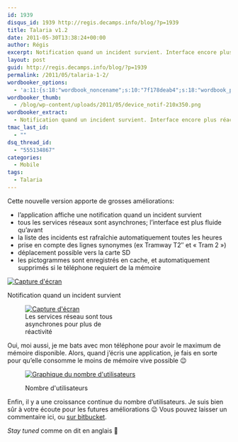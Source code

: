 ```yaml
---
id: 1939
disqus_id: 1939 http://regis.decamps.info/blog/?p=1939
title: Talaria v1.2
date: 2011-05-30T13:38:24+00:00
author: Régis
excerpt: Notification quand un incident survient. Interface encore plus réactive!
layout: post
guid: http://regis.decamps.info/blog/?p=1939
permalink: /2011/05/talaria-1-2/
wordbooker_options:
  - 'a:11:{s:18:"wordbook_noncename";s:10:"7f178deab4";s:18:"wordbook_page_post";s:4:"-100";s:18:"wordbook_orandpage";s:1:"2";s:23:"wordbook_default_author";s:1:"1";s:23:"wordbook_extract_length";s:3:"256";s:19:"wordbook_actionlink";s:3:"300";s:26:"wordbooker_publish_default";s:2:"on";s:27:"wordbooker_publish_override";s:2:"on";s:20:"wordbook_use_excerpt";s:2:"on";s:18:"wordbook_attribute";s:0:"";s:29:"wordbooker_status_update_text";s:33:"New blog post :  %title% - %link%";}'
wordbooker_thumb:
  - /blog/wp-content/uploads/2011/05/device_notif-210x350.png
wordbooker_extract:
  - Notification quand un incident survient. Interface encore plus réactive!
tmac_last_id:
  - ""
dsq_thread_id:
  - "555134867"
categories:
  - Mobile
tags:
  - Talaria
---
```

Cette nouvelle version apporte de grosses améliorations:

  * l’application affiche une notification quand un incident survient
  * tous les services réseaux sont asynchrones; l’interface est plus fluide qu’avant
  * la liste des incidents est rafraîchie automatiquement toutes les heures
  * prise en compte des lignes synonymes (ex Tramway T2&Prime; et « Tram 2 »)
  * déplacement possible vers la carte SD
  * les pictogrammes sont enregistrés en cache, et automatiquement supprimés si le téléphone requiert de la mémoire<figure id="attachment_2006" style="width: 210px" class="wp-caption alignnone">

<a href="http://regis.decamps.info/blog/2011/05/talaria-1-2/device_notif/" rel="attachment wp-att-2006"><img src="/blog/wp-content/uploads/2011/05/device_notif-210x350.png" alt="Capture d&#039;écran" title="Notification quand un incident survient" width="210" height="350" class="size-medium wp-image-2006" srcset="/blog/wp-content/uploads/2011/05/device_notif-210x350.png 210w, /blog/wp-content/uploads/2011/05/device_notif.png 480w" sizes="(max-width: 210px) 100vw, 210px" /></a><figcaption class="wp-caption-text">Notification quand un incident survient</figcaption></figure> <figure id="attachment_1964" style="width: 233px" class="wp-caption alignnone"><a href="http://regis.decamps.info/blog/2011/05/talaria-1-2/device1-4/" rel="attachment wp-att-1964"><img src="/blog/wp-content/uploads/2011/05/device1-233x350.png" alt="Capture d&#039;écran" title="Serivces réseaux asynchrones" width="233" height="350" class="size-medium wp-image-1964" srcset="/blog/wp-content/uploads/2011/05/device1-233x350.png 233w, /blog/wp-content/uploads/2011/05/device1.png 320w" sizes="(max-width: 233px) 100vw, 233px" /></a><figcaption class="wp-caption-text">Les services réseau sont tous asynchrones pour plus de réactivité</figcaption></figure> 

Oui, moi aussi, je me bats avec mon téléphone pour avoir le maximum de mémoire disponible. Alors, quand j’écris une application, je fais en sorte pour qu’elle consomme le moins de mémoire vive possible 😉<figure id="attachment_1940" style="width: 350px" class="wp-caption alignright">

[<img src="/blog/wp-content/uploads/2011/05/Capture-d’écran-2011-05-24-à-14.18.40-350x86.png" alt="Graphique du nombre d&#039;utilisateurs" title="Utilisateurs de Talaria" width="350" height="86" class="size-medium wp-image-1940" srcset="/blog/wp-content/uploads/2011/05/Capture-d’écran-2011-05-24-à-14.18.40-350x86.png 350w, /blog/wp-content/uploads/2011/05/Capture-d’écran-2011-05-24-à-14.18.40.png 803w" sizes="(max-width: 350px) 100vw, 350px" />](/blog/wp-content/uploads/2011/05/Capture-d’écran-2011-05-24-à-14.18.40.png)<figcaption class="wp-caption-text">Nombre d'utilisateurs</figcaption></figure> 

Enfin, il y a une croissance continue du nombre d’utilisateurs. Je suis bien sûr à votre écoute pour les futures améliorations 😉 Vous pouvez laisser un commentaire ici, ou [sur bitbucket](https://bitbucket.org/regis/talaria).

_Stay tuned_ comme on dit en anglais 🙂

